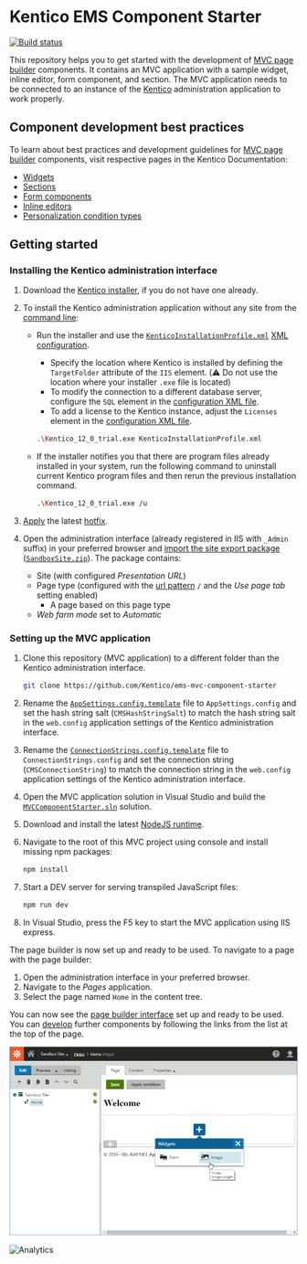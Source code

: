 # Kentico EMS Component Starter
[![Build status](https://ci.appveyor.com/api/projects/status/st73cvjh2vr7r0ck?svg=true)](https://ci.appveyor.com/project/kentico/ems-mvc-component-starter/branch/master)

This repository helps you to get started with the development of [MVC page builder](https://kentico.com/CMSPages/DocLinkMapper.ashx?version=latest&link=page_builder_mvc) components. It contains an MVC application with a sample widget, inline editor, form component, and section. The MVC application needs to be connected to an instance of the [Kentico](https://www.kentico.com/product/overview) administration application to work properly.

## Component development best practices
To learn about best practices and development guidelines for [MVC page builder](https://kentico.com/CMSPages/DocLinkMapper.ashx?version=latest&link=page_builder_mvc) components, visit respective pages in the Kentico Documentation:
* [Widgets](https://kentico.com/CMSPages/DocLinkMapper.ashx?version=latest&link=widgets_developing_mvc)
* [Sections](https://kentico.com/CMSPages/DocLinkMapper.ashx?version=latest&link=page_builder_sections_mvc)
* [Form components](https://kentico.com/CMSPages/DocLinkMapper.ashx?version=latest&link=formbuilder_components_mvc)
* [Inline editors](https://kentico.com/CMSPages/DocLinkMapper.ashx?version=latest&link=widgets_inline_editors_mvc)
* [Personalization condition types](https://kentico.com/CMSPages/DocLinkMapper.ashx?version=latest&link=dev_personalization_conditiontype_mvc)

## Getting started

### Installing the Kentico administration interface
1. Download the [Kentico installer](https://www.kentico.com/download-demo/trial-version), if you do not have one already.
1. To install the Kentico administration application without any site from the [command line](https://kentico.com/CMSPages/DocLinkMapper.ashx?version=latest&link=installation_cmd):
    * Run the installer and use the [`KenticoInstallationProfile.xml`](/KenticoInstallationProfile.xml) [XML configuration](https://kentico.com/CMSPages/DocLinkMapper.ashx?version=latest&link=cmd_install_xml).
        * Specify the location where Kentico is installed by defining the `TargetFolder` attribute of the `IIS` element. (:warning: Do not use the location where your installer `.exe` file is located)
        * To modify the connection to a different database server, configure the `SQL` element in the [configuration XML file](https://kentico.com/CMSPages/DocLinkMapper.ashx?version=latest&link=cmd_install_xml).
        * To add a license to the Kentico instance, adjust the `Licenses` element in the [configuration XML file](https://kentico.com/CMSPages/DocLinkMapper.ashx?version=latest&link=cmd_install_xml).
         ```sh
         .\Kentico_12_0_trial.exe KenticoInstallationProfile.xml
         ```

    * If the installer notifies you that there are program files already installed in your system, run the following command to uninstall current Kentico program files and then rerun the previous installation command.

      ```sh
      .\Kentico_12_0_trial.exe /u
      ```

1. [Apply](https://kentico.com/CMSPages/DocLinkMapper.ashx?version=latest&link=upg_hotfix) the latest [hotfix](https://devnet.kentico.com/download/hotfixes).

1. Open the administration interface (already registered in IIS with `_Admin` suffix) in your preferred browser and [import the site export package](https://kentico.com/CMSPages/DocLinkMapper.ashx?version=latest&link=site_objects_importing) ([`SandboxSite.zip`](/SandboxSite.zip)). The package contains:
     * Site (with configured *Presentation URL*)
     * Page type (configured with the [url pattern](https://kentico.com/CMSPages/DocLinkMapper.ashx?version=latest&link=content_pages_url) `/` and the *Use page tab* setting enabled)
         * A page based on this page type
     * *Web farm mode* set to *Automatic*

### Setting up the MVC application
1. Clone this repository (MVC application) to a different folder than the Kentico administration interface.

    ```sh
    git clone https://github.com/Kentico/ems-mvc-component-starter
    ```

1. Rename the [`AppSettings.config.template`](/SandboxSite/AppSettings.config.template) file to `AppSettings.config` and set the hash string salt (`CMSHashStringSalt`) to match the hash string salt in the `web.config` application settings of the Kentico administration interface.

1. Rename the [`ConnectionStrings.config.template`](/SandboxSite/ConnectionStrings.config.template) file to `ConnectionStrings.config` and set the connection string (`CMSConnectionString`) to match the connection string in the `web.config` application settings of the Kentico administration interface.

1. Open the MVC application solution in Visual Studio and build the [`MVCComponentStarter.sln`](/MVCComponentStarter.sln) solution.

1. Download and install the latest [NodeJS runtime](https://nodejs.org/en/).

1. Navigate to the root of this MVC project using console and install missing npm packages:
    ```sh
    npm install
    ```
1. Start a DEV server for serving transpiled JavaScript files:
    ```sh
    npm run dev
    ```

1. In Visual Studio, press the F5 key to start the MVC application using IIS express.

The page builder is now set up and ready to be used. To navigate to a page with the page builder:
   1. Open the administration interface in your preferred browser.
   1. Navigate to the *Pages* application.
   1. Select the page named `Home` in the content tree.

You can now see the [page builder interface](https://kentico.com/CMSPages/DocLinkMapper.ashx?version=latest&link=widgets_using_mvc) set up and ready to be used. You can [develop](https://kentico.com/CMSPages/DocLinkMapper.ashx?version=latest&link=page_builder_mvc) further components by following the links from the list at the top of the page.

![Starter showcase](/Starter.png)

![Analytics](https://kentico-ga-beacon.azurewebsites.net/api/UA-69014260-4/Kentico/ems-mvc-component-starter?pixel)
